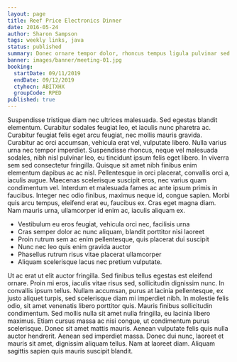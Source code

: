 ```yaml
---
layout: page
title: Reef Price Electronics Dinner
date: 2016-05-24
author: Sharon Sampson
tags: weekly links, java
status: published
summary: Donec ornare tempor dolor, rhoncus tempus ligula pulvinar sed.
banner: images/banner/meeting-01.jpg
booking:
  startDate: 09/11/2019
  endDate: 09/12/2019
  ctyhocn: ABITXHX
  groupCode: RPED
published: true
---
```

Suspendisse tristique diam nec ultrices malesuada. Sed egestas blandit elementum. Curabitur sodales feugiat leo, et iaculis nunc pharetra ac. Curabitur feugiat felis eget arcu feugiat, nec mollis mauris gravida. Curabitur ac orci accumsan, vehicula erat vel, vulputate libero. Nulla varius urna nec tempor imperdiet. Suspendisse rhoncus, neque vel malesuada sodales, nibh nisl pulvinar leo, eu tincidunt ipsum felis eget libero. In viverra sem sed consectetur fringilla. Quisque sit amet nibh finibus enim elementum dapibus ac ac nisl. Pellentesque in orci placerat, convallis orci a, iaculis augue. Maecenas scelerisque suscipit eros, nec varius quam condimentum vel. Interdum et malesuada fames ac ante ipsum primis in faucibus. Integer nec odio finibus, maximus neque id, congue sapien. Morbi quis arcu tempus, eleifend erat eu, faucibus ex. Cras eget magna diam. Nam mauris urna, ullamcorper id enim ac, iaculis aliquam ex.

* Vestibulum eu eros feugiat, vehicula orci nec, facilisis urna
* Cras semper dolor ac nunc aliquam, blandit porttitor nisi laoreet
* Proin rutrum sem ac enim pellentesque, quis placerat dui suscipit
* Nunc nec leo quis enim gravida auctor
* Phasellus rutrum risus vitae placerat ullamcorper
* Aliquam scelerisque lacus nec pretium vulputate.

Ut ac erat ut elit auctor fringilla. Sed finibus tellus egestas est eleifend ornare. Proin mi eros, iaculis vitae risus sed, sollicitudin dignissim nunc. In convallis ipsum tellus. Nullam accumsan, purus at lacinia pellentesque, ex justo aliquet turpis, sed scelerisque diam mi imperdiet nibh. In molestie felis odio, sit amet venenatis libero porttitor quis. Mauris finibus sollicitudin condimentum. Sed mollis nulla sit amet nulla fringilla, eu lacinia libero maximus.
Etiam cursus massa ac nisi congue, ut condimentum purus scelerisque. Donec sit amet mattis mauris. Aenean vulputate felis quis nulla auctor hendrerit. Aenean sed imperdiet massa. Donec dui nunc, laoreet et mauris sit amet, dignissim aliquam tellus. Nam at laoreet diam. Aliquam sagittis sapien quis mauris suscipit blandit.
